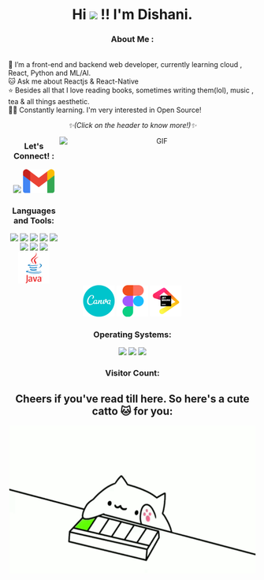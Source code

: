 <!-- Intro -->

<h1 align="center">Hi <img src="https://raw.githubusercontent.com/MartinHeinz/MartinHeinz/master/wave.gif" width="30px"> !! I'm Dishani.</h1>
<h3 align="center">About Me :</h3>  
 <p>
 <br>💫 I’m a front-end and backend web developer, currently learning cloud , React, Python and ML/AI.
<br>🐱 Ask me about Reactjs & React-Native
<br>⭐ Besides all that I love reading books, sometimes writing them(lol), music , tea  & all things aesthetic.
<br>👩‍💻 Constantly learning. I'm very interested in Open Source!
 <br> <p align="center"><i>✨(Click on the header to know more!)✨</i></p>
 </p>
 <a target="_blank" align="center">
  <img align="right" top="500" height="300" width="400" alt="GIF" src="https://media.giphy.com/media/SWoSkN6DxTszqIKEqv/giphy.gif">
</a>

<!-- Socials --> 

<h3 align="center">Let's Connect! :</h3>  
<div align="center">
<a href="https://www.linkedin.com/in/dishani-dilrukshi/" target="blank"><img src="https://cdn.jsdelivr.net/gh/devicons/devicon/icons/linkedin/linkedin-original.svg" style="height: 3rem"/></a>


<a href="mailto:dishani.dilrukshi970@gmail.com" target="blank">
<img src="https://github.com/mahiiverse1/mahiiverse1/blob/main/Gmail_Logo_256px.png" style="height: 3rem"/>
</a>

</div>

<!-- Tech Stack --> 

<h3 align="Center">Languages and Tools:</h3>  
<p align="center">
<img src="https://cdn.jsdelivr.net/gh/devicons/devicon/icons/html5/html5-original-wordmark.svg" style="height: 4rem"/>
<img src="https://cdn.jsdelivr.net/gh/devicons/devicon/icons/css3/css3-original-wordmark.svg" style="height: 4rem"/>
<img src="https://cdn.jsdelivr.net/gh/devicons/devicon/icons/javascript/javascript-plain.svg" style="height: 4rem"/>
<img src="https://cdn.jsdelivr.net/gh/devicons/devicon/icons/bootstrap/bootstrap-plain-wordmark.svg"  style="height: 4rem"/>
<img src="https://cdn.jsdelivr.net/gh/devicons/devicon/icons/react/react-original.svg" style="height: 4rem"/>
<img src="https://cdn.jsdelivr.net/gh/devicons/devicon/icons/git/git-plain.svg" style="height: 4rem"/>
<img src="https://cdn.jsdelivr.net/gh/devicons/devicon/icons/github/github-original-wordmark.svg" style="height: 4rem; background-color:white"/>
<img src="https://cdn.jsdelivr.net/gh/devicons/devicon/icons/python/python-original.svg"  style="height: 4rem"/>
<img src="https://github.com/devicons/devicon/blob/master/icons/java/java-original-wordmark.svg" style="height: 4rem" />
<img src="https://github.com/devicons/devicon/blob/master/icons/canva/canva-original.svg" style="height: 4rem" />
<img src="https://github.com/devicons/devicon/blob/master/icons/figma/figma-original.svg" style="height: 4rem" />
<img src="https://github.com/devicons/devicon/blob/master/icons/jetbrains/jetbrains-original.svg" style="height: 4rem" />
</p>

<h3 align="center">Operating Systems:</h3>
<p align="center">
<img src="https://cdn.jsdelivr.net/gh/devicons/devicon/icons/windows8/windows8-original.svg" style="height: 4rem"/>
<img src="https://cdn.jsdelivr.net/gh/devicons/devicon/icons/ubuntu/ubuntu-plain-wordmark.svg" style="height: 4rem"/>
<img src="https://cdn.jsdelivr.net/gh/devicons/devicon/icons/centos/centos-original.svg" style="height: 4rem"/>
</p>

<!-- Visitor count -->
<div align="center">
<h3 align="center">Visitor Count: </h3> 



 </div>

<!-- Catto gifs -->

<h2 align="center">Cheers if you've read till here. So here's a cute catto 🐱 for you:</h2>

<div align="center">
    <img src="https://github.com/mahiiverse1/mahiiverse1/blob/main/bongo-cat.gif" width="500" height="300"/>
      
</div>
